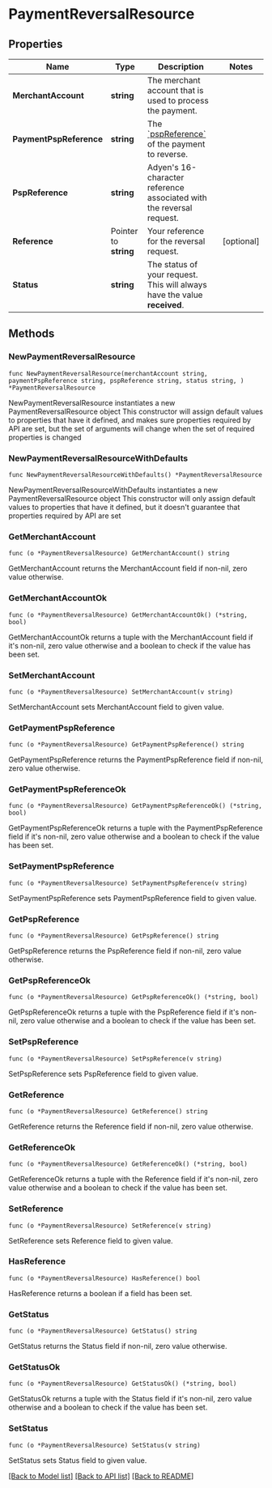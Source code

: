 # PaymentReversalResource

## Properties

Name | Type | Description | Notes
------------ | ------------- | ------------- | -------------
**MerchantAccount** | **string** | The merchant account that is used to process the payment. | 
**PaymentPspReference** | **string** | The [&#x60;pspReference&#x60;](https://docs.adyen.com/api-explorer/#/CheckoutService/latest/post/payments__resParam_pspReference) of the payment to reverse.  | 
**PspReference** | **string** | Adyen&#39;s 16-character reference associated with the reversal request. | 
**Reference** | Pointer to **string** | Your reference for the reversal request. | [optional] 
**Status** | **string** | The status of your request. This will always have the value **received**. | 

## Methods

### NewPaymentReversalResource

`func NewPaymentReversalResource(merchantAccount string, paymentPspReference string, pspReference string, status string, ) *PaymentReversalResource`

NewPaymentReversalResource instantiates a new PaymentReversalResource object
This constructor will assign default values to properties that have it defined,
and makes sure properties required by API are set, but the set of arguments
will change when the set of required properties is changed

### NewPaymentReversalResourceWithDefaults

`func NewPaymentReversalResourceWithDefaults() *PaymentReversalResource`

NewPaymentReversalResourceWithDefaults instantiates a new PaymentReversalResource object
This constructor will only assign default values to properties that have it defined,
but it doesn't guarantee that properties required by API are set

### GetMerchantAccount

`func (o *PaymentReversalResource) GetMerchantAccount() string`

GetMerchantAccount returns the MerchantAccount field if non-nil, zero value otherwise.

### GetMerchantAccountOk

`func (o *PaymentReversalResource) GetMerchantAccountOk() (*string, bool)`

GetMerchantAccountOk returns a tuple with the MerchantAccount field if it's non-nil, zero value otherwise
and a boolean to check if the value has been set.

### SetMerchantAccount

`func (o *PaymentReversalResource) SetMerchantAccount(v string)`

SetMerchantAccount sets MerchantAccount field to given value.


### GetPaymentPspReference

`func (o *PaymentReversalResource) GetPaymentPspReference() string`

GetPaymentPspReference returns the PaymentPspReference field if non-nil, zero value otherwise.

### GetPaymentPspReferenceOk

`func (o *PaymentReversalResource) GetPaymentPspReferenceOk() (*string, bool)`

GetPaymentPspReferenceOk returns a tuple with the PaymentPspReference field if it's non-nil, zero value otherwise
and a boolean to check if the value has been set.

### SetPaymentPspReference

`func (o *PaymentReversalResource) SetPaymentPspReference(v string)`

SetPaymentPspReference sets PaymentPspReference field to given value.


### GetPspReference

`func (o *PaymentReversalResource) GetPspReference() string`

GetPspReference returns the PspReference field if non-nil, zero value otherwise.

### GetPspReferenceOk

`func (o *PaymentReversalResource) GetPspReferenceOk() (*string, bool)`

GetPspReferenceOk returns a tuple with the PspReference field if it's non-nil, zero value otherwise
and a boolean to check if the value has been set.

### SetPspReference

`func (o *PaymentReversalResource) SetPspReference(v string)`

SetPspReference sets PspReference field to given value.


### GetReference

`func (o *PaymentReversalResource) GetReference() string`

GetReference returns the Reference field if non-nil, zero value otherwise.

### GetReferenceOk

`func (o *PaymentReversalResource) GetReferenceOk() (*string, bool)`

GetReferenceOk returns a tuple with the Reference field if it's non-nil, zero value otherwise
and a boolean to check if the value has been set.

### SetReference

`func (o *PaymentReversalResource) SetReference(v string)`

SetReference sets Reference field to given value.

### HasReference

`func (o *PaymentReversalResource) HasReference() bool`

HasReference returns a boolean if a field has been set.

### GetStatus

`func (o *PaymentReversalResource) GetStatus() string`

GetStatus returns the Status field if non-nil, zero value otherwise.

### GetStatusOk

`func (o *PaymentReversalResource) GetStatusOk() (*string, bool)`

GetStatusOk returns a tuple with the Status field if it's non-nil, zero value otherwise
and a boolean to check if the value has been set.

### SetStatus

`func (o *PaymentReversalResource) SetStatus(v string)`

SetStatus sets Status field to given value.



[[Back to Model list]](../README.md#documentation-for-models) [[Back to API list]](../README.md#documentation-for-api-endpoints) [[Back to README]](../README.md)


